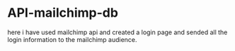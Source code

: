 # API-mailchimp-db
here i have used mailchimp api and created a login page and sended all the login information to the mailchimp audience.
